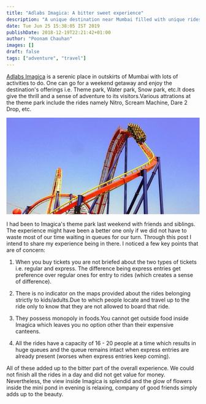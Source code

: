 ```yaml
---
title: "Adlabs Imagica: A bitter sweet experience"
description: "A unique destination near Mumbai filled with unique rides and shows."
date: Tue Jun 25 15:38:05 IST 2019
publishDate: 2018-12-19T22:21:42+01:00
author: "Poonam Chauhan"
images: []
draft: false
tags: ["adventure", "travel"]
---
```


[Adlabs Imagica](https://www.adlabsimagica.com/) is a serenic place in outskirts of Mumbai with lots of activities to do. One can go for a weekend getaway and enjoy the destination's offerings i.e. Theme park, Water park, Snow park, etc.It does give the thrill and a sense of adventure to its visitors.Various attrations at the theme park include the rides namely Nitro, Scream Machine, Dare 2 Drop, etc.

![Imagica's ride - Nitro](./images/nitro.jpg)

I had been to Imagica's theme park last weekend with friends and siblings. The experience might have been a better one only if we did not have to waste most of our time waiting in queues for our turn. Through this post I intend to share my experience being in there. I noticed a few key points that are of concern:

1. When you buy tickets you are not briefed about the two types of tickets i.e. regular and express. The difference being express entries get preference over regular ones for entry to rides (which creates a sense of difference).

2. There is no indicator on the maps provided about the rides belonging strictly to kids/adults.Due to which people locate and travel up to the ride only to know that they are not allowed to board that ride.

3. They possess monopoly in foods.You cannot get outside food inside Imagica which leaves you no option other than their expensive canteens.

4. All the rides have a capacity of 16 - 20 people at a time which results in huge queues and the queue remains intact when express entries are already present (worses when express entries keep coming).

All of these added up to the bitter part of the overall experience. We could not finish all the rides in a day and did not get value for money. Nevertheless, the view inside Imagica is splendid and the glow of flowers inside the mini pond in evening is relaxing, company of good friends simply adds up to the beauty.



